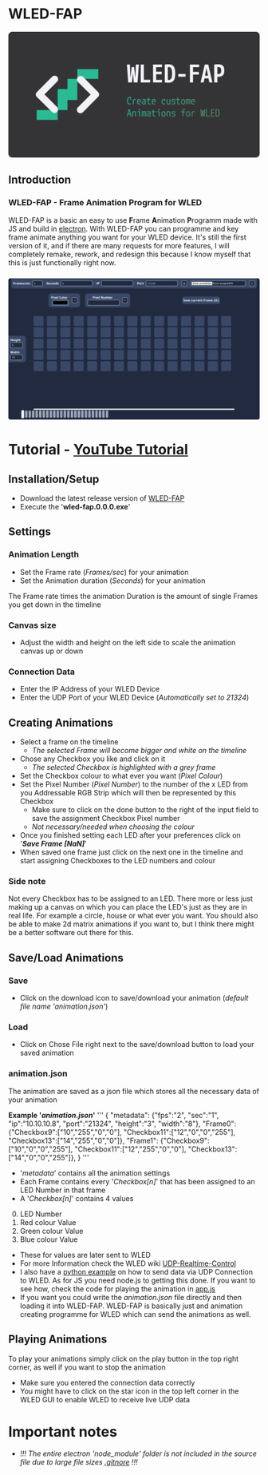 # WLED-FAP

![Project Banner](https://github.com/RolandDaum/WLED-FAP/blob/main/docs/wledfap_banner.png?raw=true)

## Introduction
### WLED-FAP - Frame Animation Program for WLED

WLED-FAP is a basic an easy to use **F**rame **A**nimation **P**rogramm made with JS and build in [electron](https://github.com/electron/). With WLED-FAP you can programme and key frame animate anything you want for your WLED device. It's still the first version of it, and if there are many requests for more features, I will completely remake, rework, and redesign this because I know myself that this is just functionally right now.

### ![WLED-FAP UI](img/WLED-FAPUI.png)

# Tutorial - [YouTube Tutorial](https://youtu.be/ivSfaMmUXWA)
## Installation/Setup
- Download the latest release version of [WLED-FAP](https://github.com/RolandDaum/WLED-FAP/releases)
- Execute the '**wled-fap.0.0.0.exe**'

## Settings
### Animation Length
- Set the Frame rate (*Frames/sec*) for your animation
- Set the Animation duration (*Seconds*) for your animation

The Frame rate times the animation Duration is the amount of single Frames you get down in the timeline

### Canvas size
- Adjust the width and height on the left side to scale the animation canvas up or down

### Connection Data
- Enter the IP Address of your WLED Device
- Enter the UDP Port of your WLED Device (*Automatically set to 21324*)

## Creating Animations
- Select a frame on the timeline
  - *The selected Frame will become bigger and white on the timeline*
- Chose any Checkbox you like and click on it
  - *The selected Checkbox is highlighted with a grey frame*
- Set the Checkbox colour to what ever you want (*Pixel Colour*)
- Set the Pixel Number (*Pixel Number*) to the number of the x LED from you Addressable RGB Strip which will then be represented by this Checkbox
  - Make sure to click on the done button to the right of the input field to save the assignment Checkbox Pixel number
  - *Not necessary/needed when choosing the colour*
- Once you finished setting each LED after your preferences click on '**_Save Frame [NaN]_**'
- When saved one frame just click on the next one in the timeline and start assigning Checkboxes to the LED numbers and colour
### Side note
Not every Checkbox has to be assigned to an LED. There more or less just making up a canvas on which you can place the LED's just as they are in real life. For example a circle, house or what ever you want. You should also be able to make 2d matrix animations if you want to, but I think there might be a better software out there for this.

## Save/Load Animations
### Save
- Click on the download icon to save/download your animation (*default file name 'animation.json'*)
### Load
- Click on Chose File right next to the save/download button to load your saved animation
### animation.json
The animation are saved as a json file which stores all the necessary data of your animation

**Example '*animation.json*'**
'''
{
"metadata":
  {"fps":"2",
   "sec":"1",
   "ip":"10.10.10.8",
   "port":"21324",
   "height":"3",
   "width":"8"},
"Frame0":
  {"Checkbox9":["10","255","0","0"],
   "Checkbox11":["12","0","0","255"],
   "Checkbox13":["14","255","0","0"]},
"Frame1":
  {"Checkbox9":["10","0","0","255"],
   "Checkbox11":["12","255","0","0"],
   "Checkbox13":["14","0","0","255"]},
}
'''
- '*metadata*' contains all the animation settings
- Each Frame contains every '*Checkbox[n]*' that has been assigned to an LED Number in that frame
- A '*Checkbox[n]*' contains 4 values
0. LED Number
1. Red colour Value
2. Green colour Value
3. Blue colour Value
- These for values are later sent to WLED
- For more Information check the WLED wiki [UDP-Realtime-Control](https://github.com/Aircoookie/WLED/wiki/UDP-Realtime-Control)
- I also have a [python example](https://github.com/RolandDaum/WLED-UDP-Realtime-Controll-Python-JavaScript/blob/master/WLEDUDP.py) on how to send data via UDP Connection to WLED. As for JS you need node.js to getting this done. If you want to see how, check the code for playing the animation in [app.js](https://github.com/RolandDaum/WLED-FAP/blob/aa4fec2964188d56c0c7effebc51e7fc3808f334/app.js#L198)
- If you want you could write the *animation.json* file directly and then loading it into WLED-FAP. WLED-FAP is basically just and animation creating programme for WLED which can send the animations as well.

## Playing Animations
To play your animations simply click on the play button in the top right corner, as well if you want to stop the animation
- Make sure you entered the connection data correctly
- You might have to click on the star icon in the top left corner in the WLED GUI to enable WLED to receive live UDP data

# Important notes
- *!!! The entire electron 'node_module' folder is not included in the source file due to large file sizes [.gitnore](https://github.com/RolandDaum/WLED-FAP/blob/master/.gitignore) !!!*